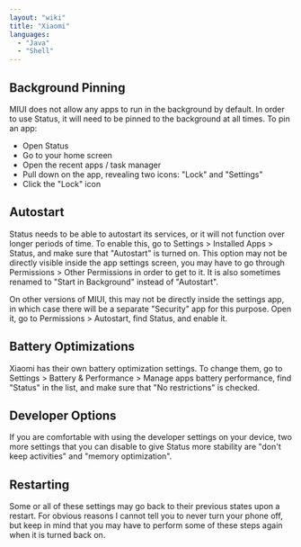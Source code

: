 ```yaml
---
layout: "wiki"
title: "Xiaomi"
languages: 
  - "Java"
  - "Shell"
---
```


## Background Pinning

MIUI does not allow any apps to run in the background by default. In order to
use Status, it will need to be pinned to the background at all times. To pin
an app:

* Open Status
* Go to your home screen
* Open the recent apps / task manager
* Pull down on the app, revealing two icons: "Lock" and "Settings"
* Click the "Lock" icon

## Autostart

Status needs to be able to autostart its services, or it will not function over
longer periods of time. To enable this, go to Settings > Installed Apps >
Status, and make sure that "Autostart" is turned on. This option may not be
directly visible inside the app settings screen, you may have to go through
Permissions > Other Permissions in order to get to it. It is also sometimes
renamed to "Start in Background" instead of "Autostart".

On other versions of MIUI, this may not be directly inside the settings app, in
which case there will be a separate "Security" app for this purpose. Open it,
go to Permissions > Autostart, find Status, and enable it.

## Battery Optimizations

Xiaomi has their own battery optimization settings. To change them, go to
Settings > Battery & Performance > Manage apps battery performance, find
"Status" in the list, and make sure that "No restrictions" is checked.

## Developer Options

If you are comfortable with using the developer settings on your device, two
more settings that you can disable to give Status more stability are "don't keep
activities" and "memory optimization".

## Restarting

Some or all of these settings may go back to their previous states upon a
restart. For obvious reasons I cannot tell you to never turn your phone off,
but keep in mind that you may have to perform some of these steps again when
it is turned back on.
